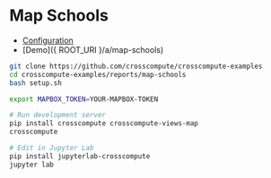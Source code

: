 # Map Schools

- [Configuration](automate.yml)
- [Demo]({ ROOT_URI }/a/map-schools)

```bash
git clone https://github.com/crosscompute/crosscompute-examples
cd crosscompute-examples/reports/map-schools
bash setup.sh

export MAPBOX_TOKEN=YOUR-MAPBOX-TOKEN

# Run development server
pip install crosscompute crosscompute-views-map
crosscompute

# Edit in Jupyter Lab
pip install jupyterlab-crosscompute
jupyter lab
```
